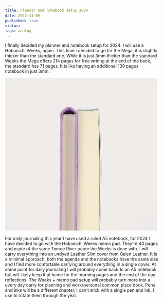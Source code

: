 ```yaml
---
title: Planner and notebook setup 2024
date: 2023-11-06
published: true
status:
tags: analog 
---
```


I finally decided my planner and notebook setup for 2024. I will use a Hobonichi Weeks, again. This time I decided to go for the Mega, it is slightly thicker than the standard one.
While it is just 3mm thicker than the standard Weeks the Mega offers 214 pages for free writing at the end of the book, the standard has 71 pages. It is like having an additional 130 pages notebook in just 3mm.


![Weeks Mega](/assets/postimg/weeks-mega.png)


For daily journaling this year I have used a ruled A5 notebook, for 2024 I have decided to go with the Hobonichi Weeks memo pad. They're 40 pages and made of the same Tomoe River paper the Weeks is done with. I will carry everything into an undyed Leather Slim cover from Galen Leather. It is a minimal approach, both the agenda and the notebooks have the same size and I find more confortable carrying around everything in a single cover. At some point for daily journaling I will probably come back to an A5 notebook, but will likely keep it at home for the morning pages and the end of the day reflections. The Weeks + memo pad setup will probably turn more into a every day carry for planning and work/personal common place book. Pens and inks will be a different chapter, I can't stick with a single pen and ink, I use to rotate them through the year.